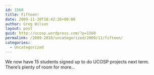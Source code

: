 ```yaml
---
id: 1560
title: Fifteen!
date: 2009-11-30T18:42:26+00:00
author: Greg Wilson
layout: post
guid: http://ucosp.wordpress.com/?p=1560
permalink: /2009-2010/uncategorized/2009/11/fifteen/
categories:
  - Uncategorized
---
```

We now have 15 students signed up to do UCOSP projects next term. There&#8217;s plenty of room for more&#8230;